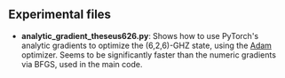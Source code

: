 ## Experimental files

- **analytic_gradient_theseus626.py**: Shows how to use PyTorch's analytic gradients to optimize the (6,2,6)-GHZ state, using the [Adam](https://en.wikipedia.org/wiki/Stochastic_gradient_descent#Adam) optimizer. Seems to be significantly faster than the numeric gradients via BFGS, used in the main code.
